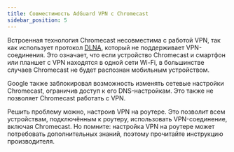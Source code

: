 ```yaml
---
title: Совместимость AdGuard VPN с Chromecast
sidebar_position: 5
---
```


Встроенная технология Chromecast несовместима с работой VPN, так как использует протокол [DLNA](https://ru.wikipedia.org/wiki/DLNA), который не поддерживает VPN-соединения. Это означает, что если устройство Chromecast и смартфон или планшет с VPN находятся в одной сети Wi-Fi, в большинстве случаев Chromecast не будет распознан мобильным устройством.

Google также заблокировал возможность изменять сетевые настройки Chromecast, ограничив доступ к его DNS-настройкам. Это также не позволяет Chromecast работать с VPN.

Решить проблему можно, настроив VPN на роутере. Это позволит всем устройствам, подключённым к роутеру, использовать VPN-соединение, включая Chromecast. Но помните: настройка VPN на роутере может потребовать дополнительных знаний, поэтому прочитайте инструкцию производителя.
